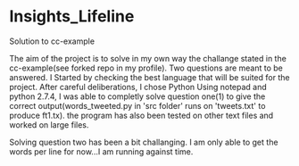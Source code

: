 # Insights_Lifeline
Solution to cc-example

The aim of the project is to solve in my own way the challange stated in the cc-example(see forked repo in my profile). Two questions are meant to be answered.
I Started by checking the best language that will be suited for the project. After careful deliberations, I chose Python
Using notepad and python 2.7.4, I was able to completly solve question one(1)  to give the correct output(words_tweeted.py in 'src folder' runs on 'tweets.txt' to produce ft1.tx). the program has also been tested on other text files and worked on large files.  

Solving question two has been a bit challanging. I am only able to get the words per line for now...I am running against time.
